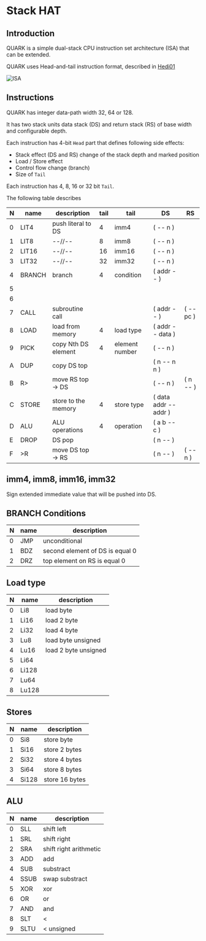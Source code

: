 # Stack HAT

## Introduction

QUARK is a simple dual-stack CPU instruction set architecture (ISA) that can be extended.

QUARK uses Head-and-tail instruction format, described in [Hedi01](http://www.cs.berkeley.edu/~krste/papers/hat-cases2001.pdf)

![ISA](https://rawgit.com/drom/quark/master/isa.svg)

## Instructions

QUARK has integer data-path width 32, 64 or 128.

It has two stack units data stack (DS) and return stack (RS) of base width and configurable depth.

Each instruction has 4-bit `Head` part that defines following side effects:
 - Stack effect (DS and RS) change of the stack depth and marked position
 - Load / Store effect
 - Control flow change (branch)
 - Size of `Tail`

Each instruction has 4, 8, 16 or 32 bit `Tail`.

The following table describes  

| N | name   | description         | tail | tail           | DS                    | RS
|---| ------ | ------------------- | ---- | -------------- | --------------------- | --------
| 0 | LIT4   | push literal to DS  | 4    | imm4           | ( -- n )              |
| 1 | LIT8   | --//--              | 8    | imm8           | ( -- n )              |
| 2 | LIT16  | --//--              | 16   | imm16          | ( -- n )              |
| 3 | LIT32  | --//--              | 32   | imm32          | ( -- n )              |
| 4 | BRANCH | branch              | 4    | condition      | ( addr -- )           |
| 5 |        |                     |      |                |                       |
| 6 |        |                     |      |                |                       |
| 7 | CALL   | subroutine call     |      |                | ( addr -- )           | ( -- pc )
| 8 | LOAD   | load from memory    | 4    | load type      | ( addr -- data )      |
| 9 | PICK   | copy Nth DS element | 4    | element number | ( -- n )              |
| A | DUP    | copy DS top         |      |                | ( n -- n n )          |
| B | R>     | move RS top -> DS   |      |                | ( -- n )              | ( n -- )
| C | STORE  | store to the memory | 4    | store type     | ( data addr -- addr ) |
| D | ALU    | ALU operations      | 4    | operation      | ( a b -- c )          |
| E | DROP   | DS pop              |      |                | ( n -- )              |
| F | >R     | move DS top -> RS   |      |                | ( n -- )              | ( -- n )

## imm4, imm8, imm16, imm32

Sign extended immediate value that will be pushed into DS.

## BRANCH Conditions

| N | name | description
|---|------|------------
| 0 | JMP  | unconditional
| 1 | BDZ  | second element of DS is equal 0
| 2 | DRZ  | top element on RS is equal 0

## Load type

| N | name  | description
|---|-------|------------
| 0 | Li8   | load byte
| 1 | Li16  | load 2 byte
| 2 | Li32  | load 4 byte
| 3 | Lu8   | load byte unsigned
| 4 | Lu16  | load 2 byte unsigned
| 5 | Li64  |
| 6 | Li128 |
| 7 | Lu64  |
| 8 | Lu128 |

## Stores

| N | name  | description
|---|-------|------------
| 0 | Si8   | store byte
| 1 | Si16  | store 2 bytes
| 2 | Si32  | store 4 bytes
| 3 | Si64  | store 8 bytes
| 4 | Si128 | store 16 bytes

## ALU

| N | name | description
|---|------|------------
| 0 | SLL  | shift left
| 1 | SRL  | shift right
| 2 | SRA  | shift right arithmetic
| 3 | ADD  | add
| 4 | SUB  | substract
| 4 | SSUB | swap substract   |
| 5 | XOR  | xor
| 6 | OR   | or
| 7 | AND  | and
| 8 | SLT  | <
| 9 | SLTU | < unsigned
